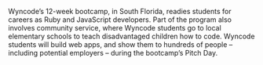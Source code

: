 Wyncode’s 12-week bootcamp, in South Florida, readies students for careers as
Ruby and JavaScript developers. Part of the program also involves community
service, where Wyncode students go to local elementary schools to teach
disadvantaged children how to code. Wyncode students will build web apps, and
show them to hundreds of people – including potential employers – during the
bootcamp’s Pitch Day.

